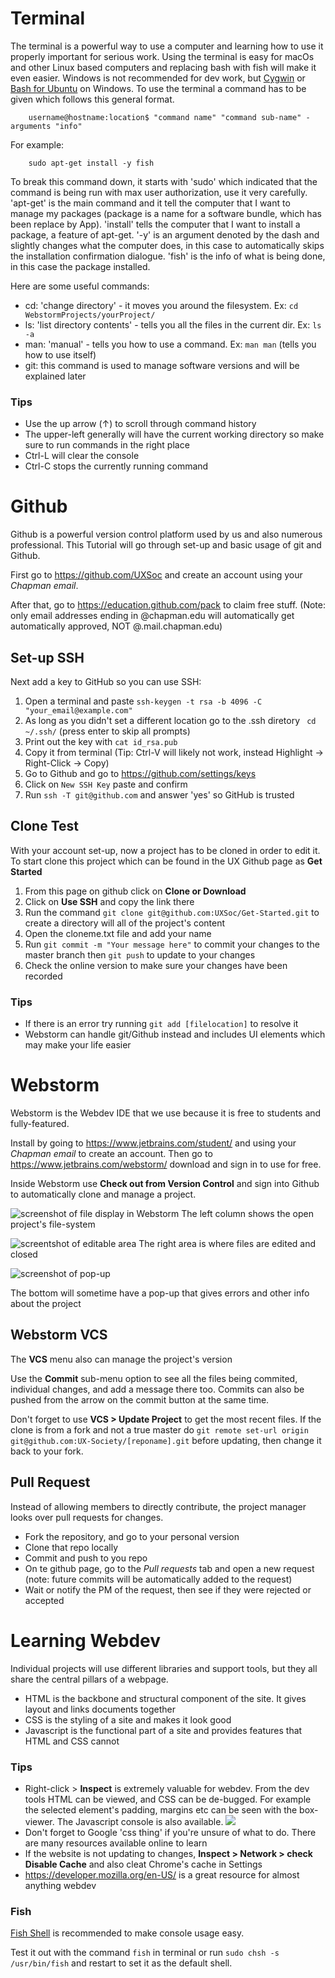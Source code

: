 # Terminal 

The terminal is a powerful way to use a computer and learning how to use it properly important for serious work. Using the terminal is easy for macOs and other Linux based computers and replacing bash with fish will make it even easier. Windows is not recommended for dev work, but [Cygwin](https://www.cygwin.com/) or [Bash for Ubuntu](https://www.howtogeek.com/249966/how-to-install-and-use-the-linux-bash-shell-on-windows-10/) on Windows. To use the terminal a command has to be given which follows this general format.
```
    username@hostname:location$ "command name" "command sub-name" -arguments "info"
```
For example:
```
    sudo apt-get install -y fish
```
To break this command down, it starts with 'sudo' which indicated that the command is being run with max user authorization, use it very carefully. 'apt-get' is the main command and it tell the computer that I want to manage my packages (package is a name for a software bundle, which has been replace by App). 'install' tells the computer that I want to install a package, a feature of apt-get. '-y' is an argument denoted by the dash and slightly changes what the computer does, in this case to automatically skips the installation confirmation dialogue. 'fish' is the info of what is being done, in this case the package installed.

Here are some useful commands:

- cd: 'change directory' - it moves you around the filesystem. Ex:  `cd WebstormProjects/yourProject/`
- ls: 'list directory contents' - tells you all the files in the current dir. Ex: `ls -a`
- man: 'manual' - tells you how to use a command. Ex: `man man` (tells you how to use itself)
- git: this command is used to manage software versions and will be explained later

### Tips
- Use the up arrow (↑) to scroll through command history
- The upper-left generally will have the current working directory so make sure to run commands in the right place
- Ctrl-L will clear the console
- Ctrl-C stops the currently running command

# Github
Github is a powerful version control platform used by us and also numerous professional. This Tutorial will go through set-up and basic usage of git and Github.

First go to https://github.com/UXSoc and create an account using your *Chapman email*.

After that, go to https://education.github.com/pack to claim free stuff. (Note: only email addresses ending in @chapman.edu will automatically get automatically approved, NOT @.mail.chapman.edu)

## Set-up SSH

Next add a key to GitHub so you can use SSH:

1)  Open a terminal and paste `ssh-keygen -t rsa -b 4096 -C "your_email@example.com"`
2)  As long as you didn't set a different location go to the .ssh diretory ` cd ~/.ssh/` (press enter to skip all prompts)
3) Print out the key with `cat id_rsa.pub`
4) Copy it from terminal (Tip: Ctrl-V will likely not work, instead Highlight -> Right-Click -> Copy)
5) Go to Github and go to https://github.com/settings/keys 
6) Click on `New SSH Key` paste and confirm
7) Run `ssh -T git@github.com` and answer 'yes' so GitHub is trusted


## Clone Test

With your account set-up, now a project has to be cloned in order to edit it. To start clone this project which can be found in the UX Github page as **Get Started**

1) From this page on github click on **Clone or Download**
2) Click on **Use SSH** and copy the link there
3) Run the command `git clone git@github.com:UXSoc/Get-Started.git` to create a directory will all of the project's content
4) Open the cloneme.txt file and add your name
5) Run `git commit -m "Your message here"` to commit your changes to the master branch then `git push` to update to your changes
6) Check the online version to make sure your changes have been recorded

### Tips 

- If there is an error try running `git add [filelocation]` to resolve it
- Webstorm can handle git/Github instead and includes UI elements which may make your life easier

# Webstorm
Webstorm is the Webdev IDE that we use because it is free to students and fully-featured.

Install by going to https://www.jetbrains.com/student/ and using your *Chapman email* to create an account. Then go to https://www.jetbrains.com/webstorm/ download and sign in to use for free.

Inside Webstorm use **Check out from Version Control** and sign into Github to automatically clone and manage a project. 

![screenshot of file display in Webstorm](/Pictures/filemanager.png) 
The left column shows the open project's file-system

![screentshot of editable area](/Pictures/edit.png)
The right area is where files are edited and closed

![screenshot of pop-up](/Pictures/events.png) 

The bottom will sometime have a pop-up that gives errors and other info about the project

## Webstorm VCS

The **VCS** menu also can manage the project's version

Use the **Commit** sub-menu option to see all the files being commited, individual changes, and add a message there too. Commits can also be pushed from the arrow on the commit button at the same time.

Don't forget to use **VCS > Update Project** to get the most recent files.
If the clone is from a fork and not a true master do `git remote set-url origin git@github.com:UX-Society/[reponame].git` before updating, then change it back to your fork.


## Pull Request
Instead of allowing members to directly contribute, the project manager looks over pull requests for changes.
- Fork the repository, and go to your personal version
- Clone that repo locally
- Commit and push to you repo
- On te github page, go to the *Pull requests* tab and open a new request (note: future commits will be automatically added to the request)
- Wait or notify the PM of the request, then see if they were rejected or accepted 

# Learning Webdev
Individual projects will use different libraries and support tools, but they all share the central pillars of a webpage.

- HTML is the backbone and structural component of the site. It gives layout and links documents together
- CSS is the styling of a site and makes it look good
- Javascript is the functional part of a site and provides features that HTML  and CSS cannot

### Tips
- Right-click > **Inspect** is extremely valuable for webdev. From the dev tools HTML can be viewed, and CSS can be de-bugged. For example the selected element's padding, margins etc can be seen with the box-viewer. The Javascript console is also available.
![](/Pictures/viewCss.png)
- Don't forget to Google 'css thing' if you're unsure of what to do. There are many resources available online to learn 
- If the website is not updating to changes, **Inspect > Network > check Disable Cache** and also cleat Chrome's cache in Settings
- https://developer.mozilla.org/en-US/ is a great resource for almost anything webdev

### Fish
[Fish Shell](https://fishshell.com/) is recommended to make console usage easy.

Test it out with the command `fish` in terminal or run `sudo chsh -s /usr/bin/fish` and restart to set it as the default shell. 
  
